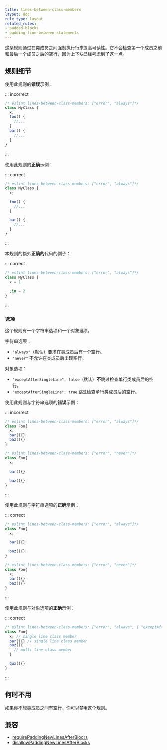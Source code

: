 ```yaml
---
title: lines-between-class-members
layout: doc
rule_type: layout
related_rules:
- padded-blocks
- padding-line-between-statements
---
```


这条规则通过在类成员之间强制执行行来提高可读性。它不会检查第一个成员之前和最后一个成员之后的空行，因为上下块已经考虑到了这一点。

## 规则细节

使用此规则的**错误**示例：

::: incorrect

```js
/* eslint lines-between-class-members: ["error", "always"]*/
class MyClass {
  x;
  foo() {
    //...
  }
  bar() {
    //...
  }
}
```

:::

使用此规则的**正确**示例：

::: correct

```js
/* eslint lines-between-class-members: ["error", "always"]*/
class MyClass {
  x;

  foo() {
    //...
  }

  bar() {
    //...
  }
}
```

:::

本规则的额外**正确的**代码的例子：

::: correct

```js
/* eslint lines-between-class-members: ["error", "always"]*/
class MyClass {
  x = 1

  ;in = 2
}
```

:::

### 选项

这个规则有一个字符串选项和一个对象选项。

字符串选项：

* `"always"`（默认）要求在类成员后有一个空行。
* `"never"` 不允许在类成员后出现空行。

对象选项：

* `"exceptAfterSingleLine": false`（默认）**不**跳过检查单行类成员后的空行。
* `"exceptAfterSingleLine": true` 跳过检查单行类成员后的空行。

使用此规则与字符串选项的**错误**示例：

::: incorrect

```js
/* eslint lines-between-class-members: ["error", "always"]*/
class Foo{
  x;
  bar(){}
  baz(){}
}

/* eslint lines-between-class-members: ["error", "never"]*/
class Foo{
  x;

  bar(){}

  baz(){}
}
```

:::

使用此规则与字符串选项的**正确**示例：

::: correct

```js
/* eslint lines-between-class-members: ["error", "always"]*/
class Foo{
  x;

  bar(){}

  baz(){}
}

/* eslint lines-between-class-members: ["error", "never"]*/
class Foo{
  x;
  bar(){}
  baz(){}
}
```

:::

使用此规则与对象选项的**正确**示例：

::: correct

```js
/* eslint lines-between-class-members: ["error", "always", { "exceptAfterSingleLine": true }]*/
class Foo{
  x; // single line class member
  bar(){} // single line class member
  baz(){
    // multi line class member
  }

  qux(){}
}
```

:::

## 何时不用

如果你不想类成员之间有空行，你可以禁用这个规则。

## 兼容

* [requirePaddingNewLinesAfterBlocks](https://jscs-dev.github.io/rule/requirePaddingNewLinesAfterBlocks)
* [disallowPaddingNewLinesAfterBlocks](https://jscs-dev.github.io/rule/disallowPaddingNewLinesAfterBlocks)
